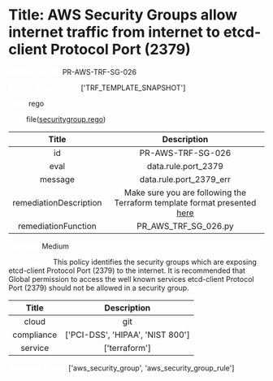 



# Title: AWS Security Groups allow internet traffic from internet to etcd-client Protocol Port (2379)


***<font color="white">Master Test Id:</font>*** PR-AWS-TRF-SG-026

***<font color="white">Master Snapshot Id:</font>*** ['TRF_TEMPLATE_SNAPSHOT']

***<font color="white">type:</font>*** rego

***<font color="white">rule:</font>*** file([securitygroup.rego])  
  
  
  
  

|Title|Description|
| :---: | :---: |
|id|PR-AWS-TRF-SG-026|
|eval|data.rule.port_2379|
|message|data.rule.port_2379_err|
|remediationDescription|Make sure you are following the Terraform template format presented <a href='https://registry.terraform.io/providers/hashicorp/aws/latest/docs/resources/security_group' target='_blank'>here</a>|
|remediationFunction|PR_AWS_TRF_SG_026.py|


***<font color="white">Severity:</font>*** Medium

***<font color="white">Description:</font>*** This policy identifies the security groups which are exposing etcd-client Protocol Port (2379) to the internet. It is recommended that Global permission to access the well known services etcd-client Protocol Port (2379) should not be allowed in a security group.  
  
  

|Title|Description|
| :---: | :---: |
|cloud|git|
|compliance|['PCI-DSS', 'HIPAA', 'NIST 800']|
|service|['terraform']|


***<font color="white">Resource Types:</font>*** ['aws_security_group', 'aws_security_group_rule']


[securitygroup.rego]: https://github.com/prancer-io/prancer-compliance-test/tree/master/aws/terraform/securitygroup.rego
